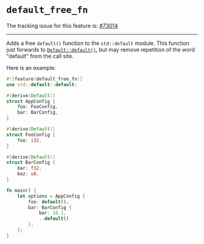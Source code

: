 # `default_free_fn`

The tracking issue for this feature is: [#73014]

[#73014]: https://github.com/rust-lang/rust/issues/73014

------------------------

Adds a free `default()` function to the `std::default` module.  This function
just forwards to [`Default::default()`], but may remove repetition of the word
"default" from the call site.

[`Default::default()`]: ../../std/default/trait.Default.html#tymethod.default

Here is an example:

```rust
#![feature(default_free_fn)]
use std::default::default;

#[derive(Default)]
struct AppConfig {
    foo: FooConfig,
    bar: BarConfig,
}

#[derive(Default)]
struct FooConfig {
    foo: i32,
}

#[derive(Default)]
struct BarConfig {
    bar: f32,
    baz: u8,
}

fn main() {
    let options = AppConfig {
        foo: default(),
        bar: BarConfig {
            bar: 10.1,
            ..default()
        },
    };
}
```

